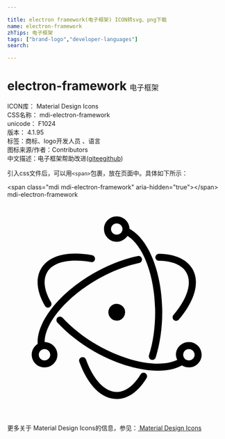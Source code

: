 ```yaml
---

title: electron framework(电子框架) ICON转svg、png下载
name: electron-framework
zhTips: 电子框架
tags: ["brand-logo","developer-languages"]
search: 

---
```


# electron-framework  <small style="font-size: 60%;font-weight: 100">电子框架</small>


<div class="detail-page">
<p>
<span>
ICON库：
<span class="badge-secondary badge">Material Design Icons</span> 
</span>
<br/>
<span>
CSS名称：
<span class="badge-secondary badge">mdi-electron-framework</span> 
</span>
<br/>
<span>
unicode：
<span class="badge-secondary badge">F1024</span> 
<copy-btn content='F1024' btn-title=""></copy-btn>
<copy-btn :content='String.fromCodePoint(parseInt("F1024", 16))' btn-title="复制U"></copy-btn>
</span>
<br/>
<span>
版本：
<span class="badge-secondary badge">4.1.95</span> 
</span><br/><span>标签：<span class="badge-light badge"><router-link to="/tags/brand-logo.html">商标、logo</router-link></span><span class="badge-light badge"><router-link to="/tags/developer-languages.html">开发人员 、语言</router-link></span></span>
<br/>
<span>图标来源/作者：<span class="badge-light badge">Contributors</span></span> 
<br/>
<span class="zh-detail">中文描述：<span class="badge-primary badge">电子框架</span><span class="help-link"><span>帮助改进</span>(<a href="https://gitee.com/liuwave/icon-helper/edit/master/json/material/electron-framework.json" target="_blank" rel="noopener noreferrer">gitee</a><a href="https://github.com/liuwave/icon-helper/edit/master/json/material/electron-framework.json" target="_blank" rel="noopener noreferrer">github</a></span>)</span><br/>
</p>
</div>
<div class="alert alert-dark">
  <i class="mdi mdi-electron-framework mdi-48px"></i>
  <i class="mdi mdi-electron-framework mdi-36px"></i>
  <i class="mdi mdi-electron-framework mdi-24px"></i>
  <i class="mdi mdi-electron-framework mdi-18px"></i>
</div>
<div>
  <p>引入css文件后，可以用<code>&lt;span&gt;</code>包裹，放在页面中。具体如下所示：    
  </p>
  <div class="alert alert-primary" style="font-size: 14px">
    &lt;span class="mdi mdi-electron-framework" aria-hidden="true"&gt;&lt;/span&gt;
    <copy-btn content='<span class="mdi mdi-electron-framework" aria-hidden="true"></span>'></copy-btn>
  </div>
  <div class="alert alert-secondary">
    <i class="mdi mdi-electron-framework"
    style="font-size: 24px"
    aria-hidden="true"></i> mdi-electron-framework
    <copy-btn content="mdi-electron-framework" btn-title="复制图标名称"></copy-btn>
  </div>
</div>
<div id="svg" class="svg-wrap">
<svg xmlns="http://www.w3.org/2000/svg" viewBox="0 0 24 24"><path d="M12 22C10.33 22 8.84 20.5 7.9 17.93C7.83 17.73 7.93 17.5 8.14 17.44C8.34 17.36 8.56 17.47 8.63 17.67C9.44 19.9 10.7 21.23 12 21.23C12.94 21.23 13.87 20.55 14.62 19.31C14.73 19.13 14.96 19.07 15.15 19.18C15.33 19.29 15.39 19.53 15.28 19.71C14.38 21.19 13.22 22 12 22M15.91 17.72C15.87 17.72 15.83 17.71 15.8 17.7C15.59 17.63 15.5 17.42 15.54 17.21C16 15.81 16.22 14.18 16.22 12.5C16.22 8.65 14.97 5.24 13.19 4.14C12.94 4.5 12.5 4.78 12 4.78C11.24 4.78 10.61 4.16 10.61 3.39C10.61 2.62 11.24 2 12 2C12.77 2 13.4 2.61 13.41 3.37C15.53 4.5 17 8.21 17 12.5C17 14.25 16.75 15.96 16.28 17.45C16.23 17.61 16.08 17.72 15.91 17.72M12 2.77C11.66 2.77 11.38 3.05 11.38 3.39C11.38 3.73 11.67 4 12 4C12.35 4 12.64 3.73 12.64 3.39C12.64 3.05 12.35 2.77 12 2.77M4.08 18.54C3.31 18.54 2.68 17.91 2.68 17.15C2.68 16.66 2.94 16.22 3.33 15.97C3.19 13.56 5.68 10.41 9.5 8.22C11.09 7.32 12.75 6.67 14.32 6.34C14.5 6.29 14.73 6.42 14.77 6.63C14.82 6.84 14.69 7.05 14.5 7.09C13 7.41 11.41 8.03 9.9 8.89C6.46 10.86 4.1 13.68 4.1 15.76C4.86 15.77 5.5 16.39 5.5 17.15C5.5 17.92 4.85 18.54 4.08 18.54M4.08 16.53C3.74 16.53 3.46 16.81 3.46 17.15C3.46 17.5 3.74 17.77 4.08 17.77S4.71 17.5 4.71 17.15C4.71 16.81 4.42 16.53 4.08 16.53M18.5 13.44C18.43 13.44 18.34 13.41 18.27 13.35C18.11 13.21 18.09 12.97 18.23 12.8C19.77 11 20.3 9.26 19.64 8.14C19.17 7.33 18.1 6.88 16.63 6.86C16.41 6.86 16.24 6.68 16.25 6.47C16.25 6.26 16.43 6.1 16.64 6.09C18.39 6.11 19.7 6.7 20.31 7.75C21.15 9.19 20.6 11.21 18.82 13.3C18.74 13.39 18.63 13.44 18.5 13.44M16.5 18.9C14.5 18.9 11.94 18.16 9.5 16.77C7.95 15.88 6.57 14.79 5.5 13.63C5.35 13.47 5.36 13.23 5.5 13.08C5.68 12.94 5.92 12.95 6.07 13.11C7.08 14.21 8.4 15.25 9.89 16.1C13.2 18 16.77 18.63 18.65 17.72C18.57 17.55 18.5 17.35 18.5 17.15C18.5 16.38 19.15 15.76 19.92 15.76C20.69 15.76 21.32 16.38 21.32 17.15C21.32 17.92 20.69 18.54 19.92 18.54C19.64 18.54 19.39 18.46 19.17 18.32C18.47 18.71 17.56 18.9 16.5 18.9M19.5 17.63C19.63 17.71 19.77 17.77 19.92 17.77C20.27 17.77 20.55 17.5 20.55 17.15C20.55 16.81 20.27 16.53 19.92 16.53S19.3 16.81 19.3 17.15C19.3 17.29 19.35 17.42 19.43 17.53C19.47 17.55 19.5 17.59 19.5 17.63M4.46 12C4.33 12 4.2 11.92 4.13 11.8C3.23 10.25 3.08 8.81 3.7 7.74C4.54 6.3 6.58 5.76 9.31 6.25C9.5 6.29 9.66 6.5 9.62 6.7C9.59 6.91 9.39 7.05 9.18 7C6.82 6.59 5 7 4.37 8.13C3.89 8.95 4.04 10.11 4.8 11.41C4.9 11.6 4.84 11.83 4.65 11.94C4.59 11.97 4.53 12 4.46 12M12.21 13.4C11.71 13.5 11.21 13.19 11.11 12.69C11 12.2 11.32 11.71 11.81 11.6C12.31 11.5 12.81 11.81 12.91 12.31C13 12.8 12.7 13.29 12.21 13.4Z" /></svg>
</div>
<detail full-name='mdi-electron-framework'></detail>
    
<div><p>更多关于 Material Design Icons的信息，参见：<a target="_blank" href="https://iconhelper.cn/material.html"> Material Design Icons</a>
</p></div>
